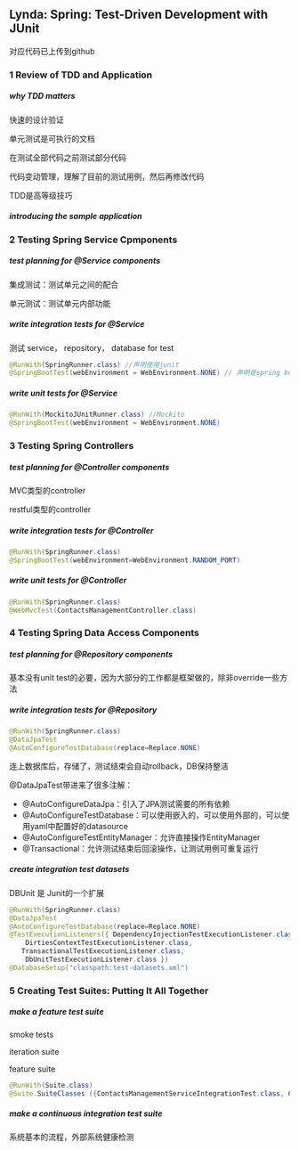 
## Lynda: Spring: Test-Driven Development with JUnit

对应代码已上传到github



### 1 Review of TDD and Application

##### why TDD matters

快速的设计验证

单元测试是可执行的文档

在测试全部代码之前测试部分代码

代码变动管理，理解了目前的测试用例，然后再修改代码

TDD是高等级技巧



##### introducing the sample application



### 2 Testing Spring Service Cpmponents

##### test planning for @Service components

集成测试：测试单元之间的配合

单元测试：测试单元内部功能



##### write integration tests for @Service

测试 service， repository， database for test

```java
@RunWith(SpringRunner.class) //声明使用junit
@SpringBootTest(webEnvironment = WebEnvironment.NONE) // 声明是spring boot项目，且不加载@controller的东西
```



##### write unit tests for @Service

```java
@RunWith(MockitoJUnitRunner.class) //Mockito
@SpringBootTest(webEnvironment = WebEnvironment.NONE)
```



### 3 Testing Spring Controllers

##### test planning for @Controller components

MVC类型的controller

restful类型的controller



##### write integration tests for @Controller

```java
@RunWith(SpringRunner.class)
@SpringBootTest(webEnvironment=WebEnvironment.RANDOM_PORT)
```



##### write unit tests for @Controller

```java
@RunWith(SpringRunner.class)
@WebMvcTest(ContactsManagementController.class)
```



### 4 Testing Spring Data Access Components

##### test planning for @Repository components

基本没有unit test的必要，因为大部分的工作都是框架做的，除非override一些方法



##### write integration tests for @Repository

```java
@RunWith(SpringRunner.class)
@DataJpaTest
@AutoConfigureTestDatabase(replace=Replace.NONE)
```

连上数据库后，存储了，测试结束会自动rollback，DB保持整洁



@DataJpaTest带进来了很多注解：

- @AutoConfigureDataJpa：引入了JPA测试需要的所有依赖
- @AutoConfigureTestDatabase：可以使用嵌入的，可以使用外部的，可以使用yaml中配置好的datasource
- @AutoConfigureTestEntityManager：允许直接操作EntityManager
- @Transactional：允许测试结束后回滚操作，让测试用例可重复运行



##### create integration test datasets

DBUnit 是 Junit的一个扩展

```java
@RunWith(SpringRunner.class)
@DataJpaTest
@AutoConfigureTestDatabase(replace=Replace.NONE)
@TestExecutionListeners({ DependencyInjectionTestExecutionListener.class,
    DirtiesContextTestExecutionListener.class,
   TransactionalTestExecutionListener.class,
    DbUnitTestExecutionListener.class })
@DatabaseSetup("classpath:test-datasets.xml")
```



### 5 Creating Test Suites: Putting It All Together

##### make a feature test suite

smoke tests

iteration suite

feature suite

```java
@RunWith(Suite.class)
@Suite.SuiteClasses ({ContactsManagementServiceIntegrationTest.class, ContactsManagementControllerIntegrationTest.class, CustomerContactRepositoryIntegrationTest.class})
```



##### make a continuous integration test suite

系统基本的流程，外部系统健康检测
